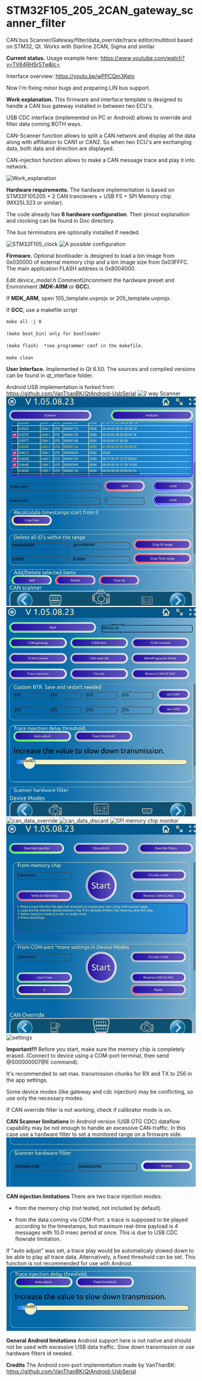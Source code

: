 # STM32F105_205_2CAN_gateway_scanner_filter
CAN bus Scanner/Gateway/filter/data_override/trace editor/multitool based on STM32, Qt. Works with Starline 2CAN, Sigma and similar

**Current status.**
Usage example here:
https://www.youtube.com/watch?v=TV64RHSr5Tw&lc=

Interface overview:
https://youtu.be/wPPCQm3Kelo

Now I'm fixing minor bugs and preparing LIN bus support.


**Work explanation.**
This firmware and interface template is designed to handle a CAN bus gateway installed in between two ECU's.

USB CDC interface (implemented on PC or Android) allows to override and filter data coming BOTH ways.

CAN-Scanner function allows to split a CAN network and display all the data along with affiliation to CAN1 or CAN2. So when two ECU's are exchanging data, both data and direction are displayed.

CAN-injection function allows to make a CAN message trace and play it into network.

![Work_explanation](Docs/Work_explanation.png)

**Hardware requirements.**
The hardware implementation is based on STM32F105205 + 2 CAN trancievers + USB FS + SPI Memory chip (MX25L323 or similar).

The code already has **6 hardware configuration**. Their pinout explanation and clocking can be found in Doc directory.

The bus terminators are optionally installed if needed.

![STM32F105_clock](Docs/Clock_Presets/105_schema.jpg)
![A possible configuration](Docs/Hardware_Presets/DEVICE_2CAN_TJA1042.png)

**Firmware.**
Optional bootloader is designed to load a bin image from 0x030000 of external memory chip and a bin image size from 0x03FFFC. The main application FLASH address is 0x8004000.

Edit *device_model.h* CommentUncomment  the hardware preset and Environment (**MDK-ARM** or **GCC**).

If **MDK_ARM**, open 105_template.uvprojx or 205_template.uvprojx.

If **GCC**, use a makefile script
```
make all -j 8

(make boot_bin) only for bootloader

(make flash)  *see programmer conf in the makefile.

make clean
```

**User Interface.**
Implemented in Qt 6.50. The sources and compiled versions can be found in qt_interface folder.

Android USB implementation is forked from https://github.com/VanThanBK/QtAndroid-UsbSerial
![2 way Scanner](Docs/can_monitor.png)
![can_trace](Docs/can_trace.png)
![device_modes](Docs/device_modes.png)
![can_data_override](Docs/can_data_override.png)
![can_data_discard](Docs/can_data_discard.png)
![SPI memory chip monitor](Docs/memory_monitor.png)
![play_trace](Docs/play_trace.png)
![settings](Docs/settings.png)

**Important!!!**
Before you start, make sure the memory chip is completely erased. (Connect to device using a COM-port terminal, then send @S00000007@E command).

It's recommended to set max. transmission chunks for RX and TX to 256 in the app settings.

Some device modes (like gateway and cdc injection) may be conflicting, so use only the necessary modes.

If CAN override filter is not working, check if calibrator mode is on. 

**CAN Scanner limitations**
In Android version (USB OTG CDC) dataflow capability may be not enough to handle an excessive CAN-traffic. In this case use a hardware filter to set a monitored range on a firmware side.
![hw_filter](Docs/hw_filter.png)

**CAN injection limitations**
There are two trace injection modes: 
- from the memory chip (not tested, not included by default)

- from the data coming via COM-Port:
a trace is supposed to be played according to the timestamps, but maximum real-time payload is 4 messages with 10.0 msec period at once. This is due to USB CDC flowrate limitation.

If "auto adjust" was set, a trace play would be automaticaly slowed down to be able to play all trace data.
Alternatively, a fixed threshold can be set.
This function is not recommended for use with Android.
![hw_filter](Docs/inj_threshold.png)

**General Android limitations**
Android support here is not native and should not be used with excessive USB data traffic. Slow down transmission or use hardware filters id needed.

**Credits**
The Android com-port implementation made by VanThanBK: https://github.com/VanThanBK/QtAndroid-UsbSerial


